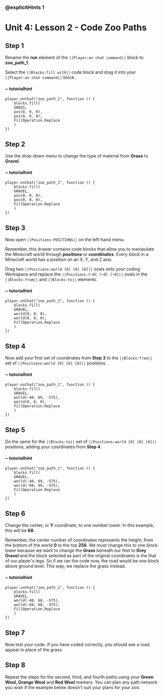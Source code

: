 ### @explicitHints 1

# Unit 4: Lesson 2 - Code Zoo Paths 

## Step 1
Rename the **run** element of the ``||Player:on chat command||`` block to **zoo_path_1**. 

Select the ``||Blocks:fill with||`` code block and drag it into your ``||Player:on chat command||`` block. 

#### ~ tutorialhint
``` blocks
player.onChat("zoo_path_1", function () {
    blocks.fill(
    GRASS,
    pos(0, 0, 0),
    pos(0, 0, 0),
    FillOperation.Replace
    )
})
```

## Step 2
Use the drop-down menu to change the type of material from **Grass** to **Gravel**. 

#### ~ tutorialhint
``` blocks
player.onChat("zoo_path_1", function () {
    blocks.fill(
    GRAVEL,
    pos(0, 0, 0),
    pos(0, 0, 0),
    FillOperation.Replace
    )
})
```

## Step 3
Now open ``||Positions:POSITIONS||`` on the left-hand menu. 

Remember, this drawer contains code blocks that allow you to manipulate the Minecraft world through ***positions*** or ***coordinates***. Every block in a Minecraft world has a position on an X, Y, and Z axis. 

Drag two ``||Positions:world [0] [0] [0]||`` ovals onto your coding Workspace and replace the ``||Positions:[~0] [~0] [~0]||`` ovals in the ``||Blocks:from||`` and ``||Blocks:to||`` elements. 

#### ~ tutorialhint
``` blocks
player.onChat("zoo_path_1", function () {
    blocks.fill(
    GRAVEL,
    world(0, 0, 0),
    world(0, 0, 0),
    FillOperation.Replace
    )
})
```

## Step 4
Now add your first set of coordinates from **Step 3** to the ``||Blocks:from||`` set of ``||Positions:world [0] [0] [0]||`` positions. 

#### ~ tutorialhint
``` blocks
player.onChat("zoo_path_1", function () {
    blocks.fill(
    GRAVEL,
    world(-40, 69, -575),
    world(0, 0, 0),
    FillOperation.Replace
    )
})
```

## Step 5
Do the same for the ``||Blocks:to||`` set of ``||Positions:world [0] [0] [0]||`` positions, adding your coordinates from **Step 4**. 

#### ~ tutorialhint
``` blocks
player.onChat("zoo_path_1", function () {
    blocks.fill(
    GRAVEL,
    world(-40, 69, -575),
    world(-60, 69, -575),
    FillOperation.Replace
    )
})
```

## Step 6
Change the center, or **Y** coordinate, to one number lower. In this example, this will be **68**.  

Remember, the center number of coordinates represents the height, from the bottom of the world **0** to the top **256**. We must change this to one block lower because we want to change the **Grass** beneath our feet to **Grey Gravel** and the block selected as part of the original coordinates is the that of our player's legs. So if we ran the code now, the road would be one block above ground level. This way, we replace the grass instead. 

#### ~ tutorialhint
``` blocks
player.onChat("zoo_path_1", function () {
    blocks.fill(
    GRAVEL,
    world(-40, 68, -575),
    world(-60, 68, -575),
    FillOperation.Replace
    )
})
```
## Step 7
Now test your code. If you have coded correctly, you should see a road appear in place of the grass.   

## Step 8
Repeat the steps for the second, third, and fourth paths using your **Green Wool, Orange Wool** and **Red Wool** markers. You can plan any path network you wish if the example below doesn't suit your plans for your zoo. 

